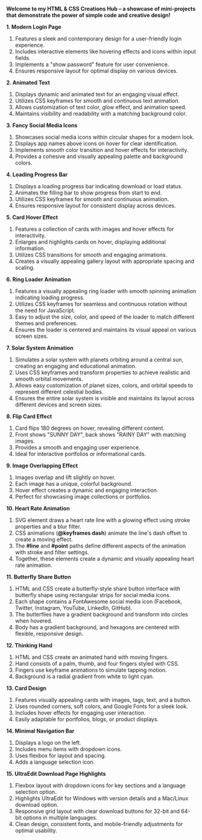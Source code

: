 **Welcome to my HTML & CSS Creations Hub – a showcase of mini-projects that demonstrate the power of simple code and creative design!**  

**1. Modern Login Page**

1. Features a sleek and contemporary design for a user-friendly login experience.
2. Includes interactive elements like hovering effects and icons within input fields.
3. Implements a "show password" feature for user convenience.
4. Ensures responsive layout for optimal display on various devices.

**2. Animated Text**

1. Displays dynamic and animated text for an engaging visual effect.
2. Utilizes CSS keyframes for smooth and continuous text animation.
3. Allows customization of text color, glow effect, and animation speed.
4. Maintains visibility and readability with a matching background color.

**3. Fancy Social Media Icons**

1. Showcases social media icons within circular shapes for a modern look.
2. Displays app names above icons on hover for clear identification.
3. Implements smooth color transition and hover effects for interactivity.
4. Provides a cohesive and visually appealing palette and background colors.

**4. Loading Progress Bar**

1. Displays a loading progress bar indicating download or load status.
2. Animates the filling bar to show progress from start to end.
3. Utilizes CSS keyframes for smooth and continuous animation.
4. Ensures responsive layout for consistent display across devices.

**5. Card Hover Effect**

1. Features a collection of cards with images and hover effects for interactivity.
2. Enlarges and highlights cards on hover, displaying additional information.
3. Utilizes CSS transitions for smooth and engaging animations.
4. Creates a visually appealing gallery layout with appropriate spacing and scaling.

**6. Ring Loader Animation**

1. Features a visually appealing ring loader with smooth spinning animation indicating loading progress.
2. Utilizes CSS keyframes for seamless and continuous rotation without the need for JavaScript.
3. Easy to adjust the size, color, and speed of the loader to match different themes and preferences.
4. Ensures the loader is centered and maintains its visual appeal on various screen sizes.

**7. Solar System Animation**

1. Simulates a solar system with planets orbiting around a central sun, creating an engaging and educational animation.
2. Uses CSS keyframes and transform properties to achieve realistic and smooth orbital movements.
3. Allows easy customization of planet sizes, colors, and orbital speeds to represent different celestial bodies.
4. Ensures the entire solar system is visible and maintains its layout across different devices and screen sizes.

**8. Flip Card Effect**

1. Card flips 180 degrees on hover, revealing different content.
2. Front shows "SUNNY DAY", back shows "RAINY DAY" with matching images.
3. Provides a smooth and engaging user experience.
4. Ideal for interactive portfolios or informational cards.

**9. Image Overlapping Effect**

1. Images overlap and lift slightly on hover.
2. Each image has a unique, colorful background.
3. Hover effect creates a dynamic and engaging interaction.
4. Perfect for showcasing image collections or portfolios.

**10. Heart Rate Animation**

1. SVG element draws a heart rate line with a glowing effect using stroke properties and a blur filter.
2. CSS animations (**@keyframes dash**) animate the line's dash offset to create a moving effect.
3. The **#line** and **#point** paths define different aspects of the animation with stroke and filter settings.
4. Together, these elements create a dynamic and visually appealing heart rate animation.

**11. Butterfly Share Button**

1. HTML and CSS create a butterfly-style share button interface with butterfly shape using rectangular strips for social media icons.
2. Each shape contains a FontAwesome social media icon (Facebook, Twitter, Instagram, YouTube, LinkedIn, GitHub).
3. The butterflies have a gradient background and transform into circles when hovered.
4. Body has a gradient background, and hexagons are centered with flexible, responsive design.

**12. Thinking Hand**

1. HTML and CSS create an animated hand with moving fingers.
2. Hand consists of a palm, thumb, and four fingers styled with CSS.
3. Fingers use keyframe animations to simulate tapping motion.
4. Background is a radial gradient from white to light cyan.

**13. Card Design**

1. Features visually appealing cards with images, tags, text, and a button.
2. Uses rounded corners, soft colors, and Google Fonts for a sleek look.
3. Includes hover effects for engaging user interaction.
4. Easily adaptable for portfolios, blogs, or product displays.

**14. Minimal Navigation Bar**

1. Displays a logo on the left.
2. Includes menu items with dropdown icons.
3. Uses flexbox for layout and spacing.
4. Adds a language selection icon.

**15. UltraEdit Download Page Highlights**

1. Flexbox layout with dropdown icons for key sections and a language selection option.  
2. Highlights UltraEdit for Windows with version details and a Mac/Linux download option.  
3. Responsive grid layout with clear download buttons for 32-bit and 64-bit options in multiple languages.  
4. Clean design, consistent fonts, and mobile-friendly adjustments for optimal usability.  
